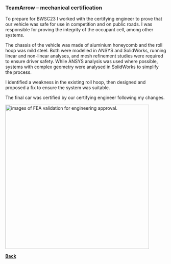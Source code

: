 ### TeamArrow – mechanical certification


To prepare for BWSC23 I worked with the certifying engineer to prove that our vehicle was safe for use in competition and on public roads. 
I was responsible for proving the integrity of the occupant cell, among other systems. 
<br>

The chassis of the vehicle was made of aluminium honeycomb and the roll hoop was mild steel. 
Both were modelled in ANSYS and SolidWorks, running linear and non-linear analyses, and mesh refinement studies were required to ensure driver safety. 
While ANSYS analysis was used where possible, systems with complex geometry were analysed in SolidWorks to simplify the process. 
<br>

I identified a weakness in the existing roll hoop, then designed and proposed a fix to ensure the system was suitable. 
<br>

The final car was certified by our certifying engineer following my changes. 
<br>



[<img src="./../../imgs/design-validation-various.jpeg" alt="images of FEA validation for engineering approval." width="450">](./../../imgs/design-validation-various.jpeg)


**[Back](./BWSC.md)**


<link href="style.css" type="text/css" rel="stylesheet">

